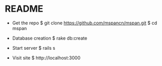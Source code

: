# README

* Get the repo
  $ git clone https://github.com/mspancn/mspan.git
  $ cd mspan

* Database creation
  $ rake db:create

* Start server
  $ rails s

* Visit site
  $ http://localhost:3000
